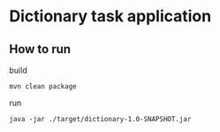 # Dictionary task application

## How to run

build

```shell
mvn clean package
```

run

```shell
java -jar ./target/dictionary-1.0-SNAPSHOT.jar
```

